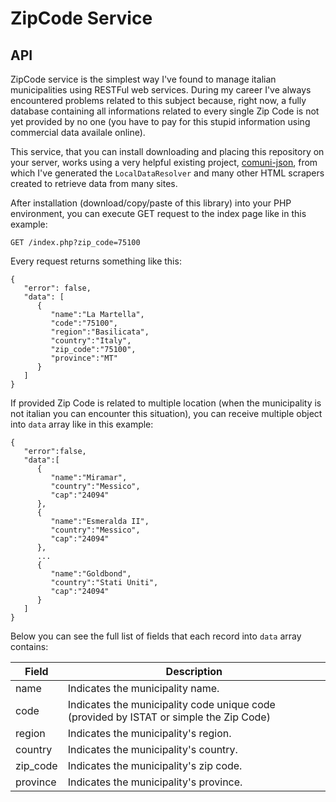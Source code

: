 # ZipCode Service 
## API
        
ZipCode service is the simplest way I've found to manage italian municipalities using RESTFul web services.
During my career I've always encountered problems related to this subject because, right now, a fully database
containing all informations related to every single Zip Code is not yet provided by no one (you have to pay for this 
stupid information using commercial data availale online).

This service, that you can install downloading and placing this repository on your server, works using
a very helpful existing project, [comuni-json](https://github.com/matteocontrini/comuni-json), from which
I've generated the `LocalDataResolver` and many other HTML scrapers created to retrieve data from many sites.

After installation (download/copy/paste of this library) into your PHP environment, you can execute
GET request to the index page like in this example:

`GET /index.php?zip_code=75100`

Every request returns something like this:
    
    {
       "error": false,
       "data": [
          {
             "name":"La Martella",
             "code":"75100",
             "region":"Basilicata",
             "country":"Italy",
             "zip_code":"75100",
             "province":"MT"
          }
       ]
    }

If provided Zip Code is related to multiple location (when the municipality is not italian you can encounter this
situation), you can receive multiple object into `data` array like in this example:
    
    {
       "error":false,
       "data":[
          {
             "name":"Miramar",
             "country":"Messico",
             "cap":"24094"
          },
          {
             "name":"Esmeralda II",
             "country":"Messico",
             "cap":"24094"
          },
          ...
          {
             "name":"Goldbond",
             "country":"Stati Uniti",
             "cap":"24094"
          }
       ]
    }

Below you can see the full list of fields that each record into `data` array contains:

| Field | Description |
| --- | --- |
| name | Indicates the municipality name. |
| code | Indicates the municipality code unique code (provided by ISTAT or simple the Zip Code) | 
| region | Indicates the municipality's region. | 
| country | Indicates the municipality's country. | 
| zip_code | Indicates the municipality's zip code. |
| province | Indicates the municipality's province. | 